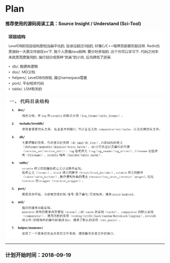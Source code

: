 # Plan

**推荐使用的源码阅读工具：Source Insight / Understand (Sci-Tool)**  


![](assets/JIM项目结构.png)

![](assets/taobao1.png)


-----

### 计划开始时间：2018-09-19   


